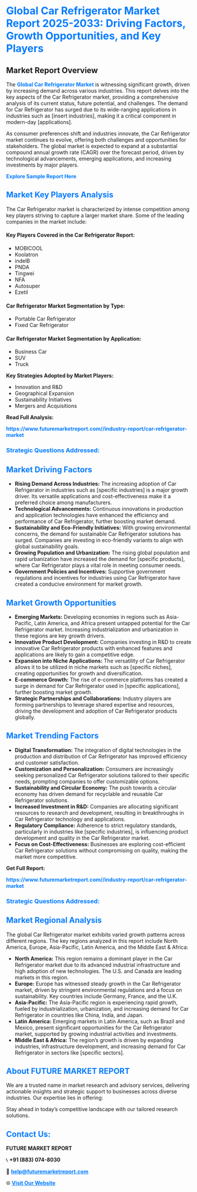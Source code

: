 <h1 style="color: #007BFF;">Global Car Refrigerator Market Report 2025-2033: Driving Factors, Growth Opportunities, and Key Players</h1>

<section id="overview">
<h2>Market Report Overview</h2>
<p>The <a href="https://www.futuremarketreport.com//industry-report/car-refrigerator-market" style="color: #007BFF; text-decoration: none;"><strong>Global Car Refrigerator Market</strong></a> is witnessing significant growth, driven by increasing demand across various industries. This report delves into the key aspects of the Car Refrigerator market, providing a comprehensive analysis of its current status, future potential, and challenges. The demand for Car Refrigerator has surged due to its wide-ranging applications in industries such as [insert industries], making it a critical component in modern-day [applications].</p>
<p>As consumer preferences shift and industries innovate, the Car Refrigerator market continues to evolve, offering both challenges and opportunities for stakeholders. The global market is expected to expand at a substantial compound annual growth rate (CAGR) over the forecast period, driven by technological advancements, emerging applications, and increasing investments by major players.</p>
</section>

<section id="overview">
<p><a href="https://www.futuremarketreport.com//request-sample/reportId=56336" style="color: #007BFF; text-decoration: none;"><strong>Explore Sample Report Here</strong></a></p>
</section>

<section id="key-players">
<h2 style="color: #007BFF;">Market Key Players Analysis</h2>
<p>The Car Refrigerator market is characterized by intense competition among key players striving to capture a larger market share. Some of the leading companies in the market include:</p>
<h4>Key Players Covered in the Car Refrigerator Report:</h4>
<ul><li>MOBICOOL</li><li>Koolatron</li><li>indelB</li><li>PNDA</li><li>Tingwei</li><li>NFA</li><li>Autosuper</li><li>Ezetil</li></ul>
<h4>Car Refrigerator Market Segmentation by Type:</h4>
<ul><li>Portable Car Refrigerator</li><li>Fixed Car Refrigerator</li></ul>

<h4>Car Refrigerator Market Segmentation by Application:</h4>
<ul><li>Business Car</li><li>SUV</li><li>Truck</li></ul>
<p><strong>Key Strategies Adopted by Market Players:</strong></p>
<ul>
<li>Innovation and R&D</li>
<li>Geographical Expansion</li>
<li>Sustainability Initiatives</li>
<li>Mergers and Acquisitions</li>
</ul>
</section>

<section>
<p><strong>Read Full Analysis: </strong></p><a href="https://www.futuremarketreport.com//industry-report/car-refrigerator-market" style="color: #007BFF; text-decoration: none;"><strong>https://www.futuremarketreport.com//industry-report/car-refrigerator-market</strong></a>
<h3 style="color: #007BFF;">Strategic Questions Addressed:</h3>
</section>

<section id="driving-factors">
<h2 style="color: #007BFF;">Market Driving Factors</h2>
<ul>
<li><strong>Rising Demand Across Industries:</strong> The increasing adoption of Car Refrigerator in industries such as [specific industries] is a major growth driver. Its versatile applications and cost-effectiveness make it a preferred choice among manufacturers.</li>
<li><strong>Technological Advancements:</strong> Continuous innovations in production and application technologies have enhanced the efficiency and performance of Car Refrigerator, further boosting market demand.</li>
<li><strong>Sustainability and Eco-Friendly Initiatives:</strong> With growing environmental concerns, the demand for sustainable Car Refrigerator solutions has surged. Companies are investing in eco-friendly variants to align with global sustainability goals.</li>
<li><strong>Growing Population and Urbanization:</strong> The rising global population and rapid urbanization have increased the demand for [specific products], where Car Refrigerator plays a vital role in meeting consumer needs.</li>
<li><strong>Government Policies and Incentives:</strong> Supportive government regulations and incentives for industries using Car Refrigerator have created a conducive environment for market growth.</li>
</ul>
</section>

<section id="growth-opportunities">
<h2 style="color: #007BFF;">Market Growth Opportunities</h2>
<ul>
<li><strong>Emerging Markets:</strong> Developing economies in regions such as Asia-Pacific, Latin America, and Africa present untapped potential for the Car Refrigerator market. Increasing industrialization and urbanization in these regions are key growth drivers.</li>
<li><strong>Innovative Product Development:</strong> Companies investing in R&D to create innovative Car Refrigerator products with enhanced features and applications are likely to gain a competitive edge.</li>
<li><strong>Expansion into Niche Applications:</strong> The versatility of Car Refrigerator allows it to be utilized in niche markets such as [specific niches], creating opportunities for growth and diversification.</li>
<li><strong>E-commerce Growth:</strong> The rise of e-commerce platforms has created a surge in demand for Car Refrigerator used in [specific applications], further boosting market growth.</li>
<li><strong>Strategic Partnerships and Collaborations:</strong> Industry players are forming partnerships to leverage shared expertise and resources, driving the development and adoption of Car Refrigerator products globally.</li>
</ul>
</section>

<section id="trending-factors">
<h2 style="color: #007BFF;">Market Trending Factors</h2>
<ul>
<li><strong>Digital Transformation:</strong> The integration of digital technologies in the production and distribution of Car Refrigerator has improved efficiency and customer satisfaction.</li>
<li><strong>Customization and Personalization:</strong> Consumers are increasingly seeking personalized Car Refrigerator solutions tailored to their specific needs, prompting companies to offer customizable options.</li>
<li><strong>Sustainability and Circular Economy:</strong> The push towards a circular economy has driven demand for recyclable and reusable Car Refrigerator solutions.</li>
<li><strong>Increased Investment in R&D:</strong> Companies are allocating significant resources to research and development, resulting in breakthroughs in Car Refrigerator technology and applications.</li>
<li><strong>Regulatory Compliance:</strong> Adherence to strict regulatory standards, particularly in industries like [specific industries], is influencing product development and quality in the Car Refrigerator market.</li>
<li><strong>Focus on Cost-Effectiveness:</strong> Businesses are exploring cost-efficient Car Refrigerator solutions without compromising on quality, making the market more competitive.</li>
</ul>
</section>

<section>
<p><strong>Get Full Report: </strong></p><a href="https://www.futuremarketreport.com//industry-report/car-refrigerator-market" style="color: #007BFF; text-decoration: none;"><strong>https://www.futuremarketreport.com//industry-report/car-refrigerator-market</strong></a>
<h3 style="color: #007BFF;">Strategic Questions Addressed:</h3>
</section>


<section id="regional-analysis">
<h2 style="color: #007BFF;">Market Regional Analysis</h2>
<p>The global Car Refrigerator market exhibits varied growth patterns across different regions. The key regions analyzed in this report include North America, Europe, Asia-Pacific, Latin America, and the Middle East & Africa:</p>
<ul>
<li><strong>North America:</strong> This region remains a dominant player in the Car Refrigerator market due to its advanced industrial infrastructure and high adoption of new technologies. The U.S. and Canada are leading markets in this region.</li>
<li><strong>Europe:</strong> Europe has witnessed steady growth in the Car Refrigerator market, driven by stringent environmental regulations and a focus on sustainability. Key countries include Germany, France, and the U.K.</li>
<li><strong>Asia-Pacific:</strong> The Asia-Pacific region is experiencing rapid growth, fueled by industrialization, urbanization, and increasing demand for Car Refrigerator in countries like China, India, and Japan.</li>
<li><strong>Latin America:</strong> Emerging markets in Latin America, such as Brazil and Mexico, present significant opportunities for the Car Refrigerator market, supported by growing industrial activities and investments.</li>
<li><strong>Middle East & Africa:</strong> The region’s growth is driven by expanding industries, infrastructure development, and increasing demand for Car Refrigerator in sectors like [specific sectors].</li>
</ul>
</section>

<footer>
<h2 style="color: #007BFF;">About FUTURE MARKET REPORT</h2>
<p>We are a trusted name in market research and advisory services, delivering actionable insights and strategic support to businesses across diverse industries. Our expertise lies in offering:</p>

<p>Stay ahead in today’s competitive landscape with our tailored research solutions.</p>

<h2 style="color: #007BFF;">Contact Us:</h2>
<p><strong>FUTURE MARKET REPORT</strong></p>
<p>📞 <strong>+91 (883) 074-8030</strong></p>
<p>📧 <strong><a href="mailto:help@futuremarketreport.com" style="color: #007BFF;">help@futuremarketreport.com</a></strong></p>
<p>🌐 <strong><a href="https://www.futuremarketreport.com/" style="color: #007BFF;">Visit Our Website</a></strong></p>
</footer>